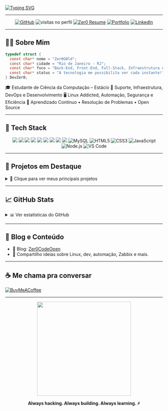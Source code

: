 <!-- Banner Topo -->
<!-- Tentando Criar -->

<!-- Typing SVG -->
[![Typing SVG](https://readme-typing-svg.demolab.com?font=Fira+Code&pause=1000&color=07F714&width=435&lines=Zer0+Aqui!+;Zer0+Here!;Dev+%7C+FullStack+%7C+Infra+%7C+Linux+)](https://git.io/typing-svg)

---

<p align="center">
  <a href="https://github.com/Zer0G0ld"><img alt="GitHub" src="https://img.shields.io/github/followers/Zer0G0ld?label=Seguidores&style=for-the-badge&logo=github" /></a>
  <img src="https://komarev.com/ghpvc/?username=Zer0G0ld&style=for-the-badge&color=green" alt="visitas no perfil"/>
<a href="https://zerodev-blush.vercel.app/doc/Zer0Curriculo.pdf" target="_blank">
	<img src="https://img.shields.io/badge/-Download%20My%20Resume%20(pt_BR)-%23333?style=for-the-badge&logo=webb&logoColor=white" target="_blank" alt="Zer0 Resume"></a>
	  <a href="https://zerodev-blush.vercel.app/"><img alt="Portfolio" src="https://img.shields.io/badge/Portfolio-000?style=for-the-badge&logo=vercel&logoColor=white" /></a>
  <a href="https://www.linkedin.com/in/theuzer0"><img alt="LinkedIn" src="https://img.shields.io/badge/LinkedIn-0A66C2?style=for-the-badge&logo=linkedin&logoColor=white" /></a>
</p>

---

## 👨‍💻 Sobre Mim

```c
typedef struct {
  const char* nome = "Zer0G0ld";
  const char* cidade = "Rio de Janeiro - RJ";
  const char* foco = "Back-End, Front-End, Full-Stack, Infraestrutura e Segurança";
  const char* status = "A tecnologia me possibilita ver cada instante!";
} DevZer0;
````

🎓 Estudante de Ciência da Computação – Estácio
💼 Suporte, Infraestrutura, DevOps e Desenvolvimento
🖥️ Linux Addicted, Automação, Segurança e Eficiência
🧠 Aprendizado Contínuo • Resolução de Problemas • Open Source

---

## 🧰 Tech Stack

<div align="center">
  <img src="https://img.shields.io/badge/Linux-FCC624?style=for-the-badge&logo=linux&logoColor=black" />
  <img src="https://img.shields.io/badge/Python-3676AB?style=for-the-badge&logo=python&logoColor=white" />
  <img src="https://img.shields.io/badge/C-A8B9CC?style=for-the-badge&logo=c&logoColor=black" />
  <img src="https://img.shields.io/badge/Go-00ADD8?style=for-the-badge&logo=go&logoColor=white" />
  <img src="https://img.shields.io/badge/NestJS-E0234E?style=for-the-badge&logo=nestjs&logoColor=white" />
  <img src="https://img.shields.io/badge/Next.js-000000?style=for-the-badge&logo=next.js&logoColor=white" />
  <img src="https://img.shields.io/badge/PostgreSQL-336791?style=for-the-badge&logo=postgresql&logoColor=white" />
  <img src="https://img.shields.io/badge/Docker-0db7ed?style=for-the-badge&logo=docker&logoColor=white" />
  <img src="https://img.shields.io/badge/Zabbix-D40000?style=for-the-badge&logo=zabbix&logoColor=white" />
  <img alt="MySQL" src="https://img.shields.io/badge/MySQL-4479A1?style=for-the-badge&logo=mysql&logoColor=white" />
  <img alt="HTML5" src="https://img.shields.io/badge/HTML5-E34F26?style=for-the-badge&logo=html5&logoColor=white" />
  <img alt="CSS3" src="https://img.shields.io/badge/CSS3-1572B6?style=for-the-badge&logo=css3&logoColor=white" />
  <img alt="JavaScript" src="https://img.shields.io/badge/JavaScript-F7DF1E?style=for-the-badge&logo=javascript&logoColor=black" />
  <img alt="Node.js" src="https://img.shields.io/badge/Node.js-339933?style=for-the-badge&logo=nodedotjs&logoColor=white" />
  <img alt="VS Code" src="https://img.shields.io/badge/VS%20Code-007ACC?style=for-the-badge&logo=visualstudiocode&logoColor=white" />
  
</div>

---

## 🚀 Projetos em Destaque

<details>
  <summary>📂 Clique para ver meus principais projetos</summary>

| Projeto                                                    | Descrição                                |
| ---------------------------------------------------------- | ---------------------------------------- |
| **[Zer0S](https://github.com/Zer0G0ld/Zer0S)**             | 🧠 Sistema Operacional em C              |
| **[Zer0View](https://github.com/Zer0G0ld/Zer0View)**       | 🖼️ Visualizador de imagens em PyQt      |
| **[Zer0Finance](https://github.com/Zer0G0ld/Zer0Finance)** | 💸 App de finanças estilo Nubank         |
| **[zbx-t00lkit](https://github.com/Zer0G0ld/zbx-t00lkit)** | 📡 Templates e scripts para Zabbix       |
| **[Painelzinho](https://github.com/Zer0G0ld/Painelzinho)** | 📺 Plugin para OBS com animações         |
| **[Control](https://github.com/Zer0G0ld/Control)**         | 🗂️ Sistema de controle de toner e peças |
| **[zer0win-tweaks](https://github.com/Zer0G0ld/zer0win-tweaks)**         | 🛠️ Um sistema para otimizar windows |

</details>

---

## 📈 GitHub Stats

<details>
<summary>📊 Ver estatísticas do GitHub</summary>
<p align="center">
  <img height="180em" src="https://github-readme-stats.vercel.app/api?username=Zer0G0ld&show_icons=true&theme=radical&count_private=true" />
  <img height="180em" src="https://github-readme-stats.vercel.app/api/top-langs/?username=Zer0G0ld&layout=compact&theme=radical&langs_count=10" />
</p>

 <picture>
  <source media="(prefers-color-scheme: dark)" srcset="https://raw.githubusercontent.com/Francine02/Francine02/output/pacman-contribution-graph-dark.svg">
  <source media="(prefers-color-scheme: light)" srcset="https://raw.githubusercontent.com/Francine02/Francine02/output/pacman-contribution-graph.svg">
  <img alt="pacman contribution graph" src="https://raw.githubusercontent.com/Francine02/Francine02/output/pacman-contribution-graph.svg">
</picture>

![Snake](https://raw.githubusercontent.com/ThaTiemsz/ThaTiemsz/output/snake.svg)
</details>

---

## 📝 Blog e Conteúdo

* 🔗 Blog: [Zer0CodeOpen](https://abre.ai/zer0codeopen)
* 💬 Compartilho ideias sobre Linux, dev, automação, Zabbix e mais.

---

## ☕ Me chama pra conversar

[![BuyMeACoffee](https://img.shields.io/badge/-Buy%20Me%20a%20Coffee-FFDD00?style=for-the-badge\&logo=buymeacoffee\&logoColor=black)](https://buymeacoffee.com/zer0.g0ld)

---

<p align="center">
  <img src="https://media.tenor.com/0AV4bC0UDRkAAAAd/coding.gif" width="300px" />
</p>

<p align="center"><b>Always hacking. Always building. Always learning. ⚡</b></p>
